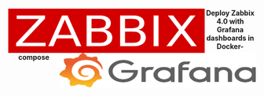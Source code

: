 <p>
  <img width="400" height="90" align="left" src="https://github.com/moovs/zabbix-grafana/blob/master/src/zabbixlogo.png">
  <p align="right">
  <img width="400" height="70" align="right" src="https://github.com/moovs/zabbix-grafana/blob/master/src/grafanalogoo.png">
</p>
<p align="center">
  <b>Deploy Zabbix 4.0 with Grafana dashboards in Docker-compose</b>
</p>
